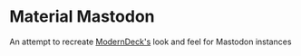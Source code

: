# Material Mastodon
An attempt to recreate [ModernDeck's](https://github.com/dangeredwolf/ModernDeck/) look and feel for Mastodon instances
